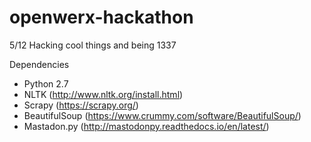 # openwerx-hackathon
5/12 Hacking cool things and being 1337

Dependencies
- Python 2.7
- NLTK (http://www.nltk.org/install.html)
- Scrapy (https://scrapy.org/)
- BeautifulSoup (https://www.crummy.com/software/BeautifulSoup/)
- Mastadon.py (http://mastodonpy.readthedocs.io/en/latest/)